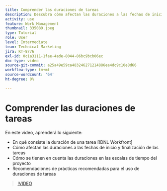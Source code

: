 ```yaml
---
title: Comprender las duraciones de tareas
description: Descubra cómo afectan las duraciones a las fechas de inicio y finalización de las tareas, cómo se tienen en cuenta las duraciones en las escalas de tiempo del proyecto y algunas prácticas recomendadas para utilizar las duraciones de las tareas.
activity: use
feature: Work Management
thumbnail: 335089.jpeg
type: Tutorial
role: User
level: Intermediate
team: Technical Marketing
jira: KT-8776
exl-id: 0c1a3111-1fae-4ade-8044-86bc9bcb06ec
doc-type: video
source-git-commit: a25a49e59ca483246271214886ea4dc9c10e8d66
workflow-type: tm+mt
source-wordcount: '64'
ht-degree: 0%

---
```


# Comprender las duraciones de tareas

En este vídeo, aprenderá lo siguiente:

* En qué consiste la duración de una tarea [!DNL Workfront]
* Cómo afectan las duraciones a las fechas de inicio y finalización de las tareas
* Cómo se tienen en cuenta las duraciones en las escalas de tiempo del proyecto
* Recomendaciones de prácticas recomendadas para el uso de duraciones de tareas

>[!VIDEO](https://video.tv.adobe.com/v/335089/?quality=12&learn=on)
